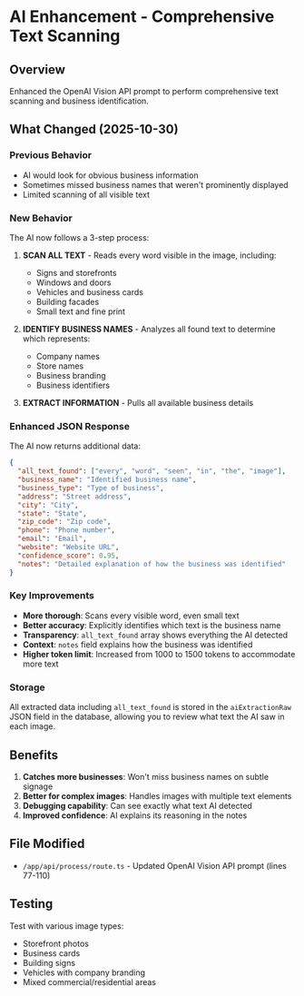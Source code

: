 # AI Enhancement - Comprehensive Text Scanning

## Overview
Enhanced the OpenAI Vision API prompt to perform comprehensive text scanning and business identification.

## What Changed (2025-10-30)

### Previous Behavior
- AI would look for obvious business information
- Sometimes missed business names that weren't prominently displayed
- Limited scanning of all visible text

### New Behavior
The AI now follows a 3-step process:

1. **SCAN ALL TEXT** - Reads every word visible in the image, including:
   - Signs and storefronts
   - Windows and doors
   - Vehicles and business cards
   - Building facades
   - Small text and fine print

2. **IDENTIFY BUSINESS NAMES** - Analyzes all found text to determine which represents:
   - Company names
   - Store names
   - Business branding
   - Business identifiers

3. **EXTRACT INFORMATION** - Pulls all available business details

### Enhanced JSON Response
The AI now returns additional data:

```json
{
  "all_text_found": ["every", "word", "seen", "in", "the", "image"],
  "business_name": "Identified business name",
  "business_type": "Type of business",
  "address": "Street address",
  "city": "City",
  "state": "State",
  "zip_code": "Zip code",
  "phone": "Phone number",
  "email": "Email",
  "website": "Website URL",
  "confidence_score": 0.95,
  "notes": "Detailed explanation of how the business was identified"
}
```

### Key Improvements
- **More thorough**: Scans every visible word, even small text
- **Better accuracy**: Explicitly identifies which text is the business name
- **Transparency**: `all_text_found` array shows everything the AI detected
- **Context**: `notes` field explains how the business was identified
- **Higher token limit**: Increased from 1000 to 1500 tokens to accommodate more text

### Storage
All extracted data including `all_text_found` is stored in the `aiExtractionRaw` JSON field in the database, allowing you to review what text the AI saw in each image.

## Benefits
1. **Catches more businesses**: Won't miss business names on subtle signage
2. **Better for complex images**: Handles images with multiple text elements
3. **Debugging capability**: Can see exactly what text AI detected
4. **Improved confidence**: AI explains its reasoning in the notes

## File Modified
- `/app/api/process/route.ts` - Updated OpenAI Vision API prompt (lines 77-110)

## Testing
Test with various image types:
- Storefront photos
- Business cards
- Building signs
- Vehicles with company branding
- Mixed commercial/residential areas
